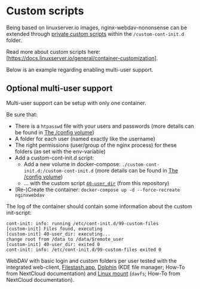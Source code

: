 # Custom scripts

Being based on linuxserver.io images, nginx-webdav-nononsense can be extended through [private custom scripts](https://github.com/linuxserver/docker-baseimage-alpine/blob/master/root/etc/s6-overlay/s6-rc.d/init-custom-files/run) within the `/custom-cont-init.d` folder.

Read more about custom scripts here: [https://docs.linuxserver.io/general/container-customization].

Below is an example regarding enabling multi-user support.

## Optional multi-user support

Multi-user support can be setup with only one container. 

Be sure that:
- There is a `htpasswd` file with your users and passwords (more details can be found in [The /config volume](#the-config-volume))
- A folder for each user (named exactly like the username) 
- The right permissions (user/group of the nginx process) for these folders (as set with the env-variable)
- Add a custom-cont-init.d script:
	- Add a new volume in docker-compose: `./custom-cont-init.d:/custom-cont-init.d` (more details can be found in [The /config volume](#the-config-volume))
	- ... with the custom script [`40-user_dir`](custom-cont-init.d/40-user-dir) (from this repository) 
- (Re-)Create the container: `docker-compose up -d --force-recreate nginxwebdav`

The log of the container should contain some information about the custom init-script:
```
cont-init: info: running /etc/cont-init.d/99-custom-files
[custom-init] Files found, executing
[custom-init] 40-user_dir: executing...
change root from /data to /data/$remote_user
[custom-init] 40-user_dir: exited 0
cont-init: info: /etc/cont-init.d/99-custom-files exited 0
```

WebDAV with basic login and custom folders per user tested with the integrated web-client, [Filestash.app](https://github.com/mickael-kerjean/filestash), [Dolphin](https://docs.nextcloud.com/server/20/user_manual/en/files/access_webdav.html#accessing-files-with-kde-and-dolphin-file-manager) (KDE file manager; How-To from NextCloud documentation) and [Linux mount](https://docs.nextcloud.com/server/20/user_manual/en/files/access_webdav.html#creating-webdav-mounts-on-the-linux-command-line) (`davfs`; How-To from NextCloud documentation).
